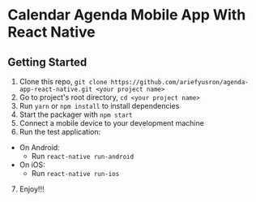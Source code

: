 Calendar Agenda Mobile App With React Native
===========================================

## Getting Started

1. Clone this repo, `git clone https://github.com/ariefyusron/agenda-app-react-native.git <your project name>`
2. Go to project's root directory, `cd <your project name>`
3. Run `yarn` or `npm install` to install dependencies
4. Start the packager with `npm start`
5. Connect a mobile device to your development machine
6. Run the test application:
  * On Android:
    * Run `react-native run-android`
  * On iOS:
    * Run `react-native run-ios`
7. Enjoy!!!